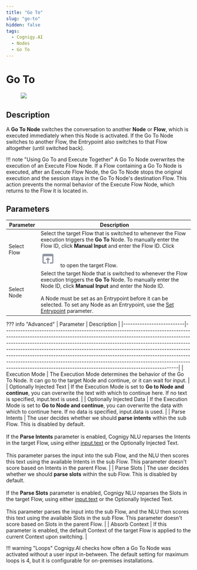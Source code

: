 ```yaml
---
title: "Go To" 
slug: "go-to" 
hidden: false 
tags:
  - Cognigy.AI
  - Nodes
  - Go To
---
```


# Go To

<figure>
  <img class="image-center" src="../../../../../_assets/ai/build/node-reference/logic/go-to.png" width="50%" />
</figure>

## Description

A **Go To Node** switches the conversation to another **Node** or **Flow**, which is executed immediately when this Node is activated. If the Go To Node switches to another Flow, the Entrypoint also switches to that Flow altogether (until switched back).

!!! note "Using Go To and Execute Together"
    A Go To Node overwrites the execution of an Execute Flow Node. If a Flow containing a Go To Node is executed, after an Execute Flow Node, the Go To Node stops the original execution and the session stays in the Go To Node's destination Flow. This action prevents the normal behavior of the Execute Flow Node, which returns to the Flow it is located in.

## Parameters

| Parameter   | Description                                                                                                                                                                                                                                                                                                                                            |
|-------------|--------------------------------------------------------------------------------------------------------------------------------------------------------------------------------------------------------------------------------------------------------------------------------------------------------------------------------------------------------|
| Select Flow | Select the target Flow that is switched to whenever the Flow execution triggers the **Go To** Node. To manually enter the Flow ID, click **Manual Input** and enter the Flow ID. Click ![target-flow](../../../../_assets/icons/target-flow.svg) to open the target Flow.                                                                              |
| Select Node | Select the target Node that is switched to whenever the Flow execution triggers the **Go To** Node. To manually enter the Node ID, click **Manual Input** and enter the Node ID. <br><br>A Node must be set as an Entrypoint before it can be selected. To set any Node as an Entrypoint, use the [Set Entrypoint](../../nodes/overview.md) parameter. |

??? info "Advanced"
    | Parameter                | Description                                                                                                                                                                                                                                                                                                                                                                                                                                                                                                                                                  |
    |--------------------------|--------------------------------------------------------------------------------------------------------------------------------------------------------------------------------------------------------------------------------------------------------------------------------------------------------------------------------------------------------------------------------------------------------------------------------------------------------------------------------------------------------------------------------------------------------------|
    | Execution Mode           | The Execution Mode determines the behavior of the Go To Node. It can go to the target Node and continue, or it can wait for input.                                                                                                                                                                                                                                                                                                                                                                                                                           |
    | Optionally Injected Text | If the Execution Mode is set to **Go to Node and continue**, you can overwrite the text with which to continue here. If no text is specified, input.text is used.                                                                                                                                                                                                                                                                                                                                                                                            |
    | Optionally Injected Data | If the Execution Mode is set to **Go to Node and continue**, you can overwrite the data with which to continue here. If no data is specified, input.data is used.                                                                                                                                                                                                                                                                                                                                                                                            |
    | Parse Intents            | The user decides whether we should **parse intents** within the sub Flow. This is disabled by default.<br><br>If the **Parse Intents** parameter is enabled, Cognigy NLU reparses the Intents in the target Flow, using either [input.text](../../../test/interaction-panel/input.md#accessing-the-input-object) or the Optionally Injected Text.<br><br>This parameter parses the input into the sub Flow, and the NLU then scores this text using the available Intents in the sub Flow. This parameter doesn't score based on Intents in the parent Flow. |
    | Parse Slots              | The user decides whether we should **parse slots** within the sub Flow. This is disabled by default.<br><br>If the **Parse Slots** parameter is enabled, Cognigy NLU reparses the Slots in the target Flow, using either [input.text](../../../test/interaction-panel/input.md#accessing-the-input-object) or the Optionally Injected Text.<br><br>This parameter parses the input into the sub Flow, and the NLU then scores this text using the available Slots in the sub Flow. This parameter doesn't score based on Slots in the parent Flow.           |
    | Absorb Context           | If this parameter is enabled, the default Context of the target Flow is applied to the current Context upon switching.                                                                                                                                                                                                                                                                                                                                                                                                                                       |

!!! warning "Loops"
    Cognigy.AI checks how often a Go To Node was activated without a user input in-between. The default setting for maximum loops is 4, but it is configurable for on-premises installations.
